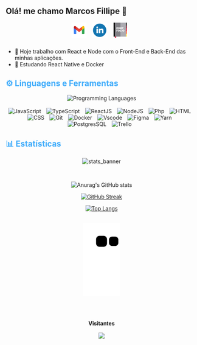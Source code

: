 ## Olá! me chamo Marcos Fillipe 👋


<div align="center">
  
<a href = "mailto:marcosfillipebezerra@gmail.com" target="_blank"><img style="margin: 0 10px 10px 0;" src="./img/gmail.svg" alt="gmail" width="40px"></a>
<a href="https://www.linkedin.com/in/marcos-fillipe-bezerra" target="_blank"><img style="margin: 0 10px 10px 0;" src="./img/linkedin.svg" alt="linkedin" width="40px"></a> 
<a href="https://night-glitter-fd8.notion.site/Marcos-Fillipe-Portfolio-a316c2876b394c948a2badf151c323da" target="_blank"><img style="margin: 0 10px 10px 0;" src="./img/portfolio.svg" alt="linkedin" width="40px"></a> 

</div>

- 🔭 Hoje trabalho com React e Node com o Front-End e Back-End das minhas aplicações. 
- 🌱 Estudando React Native e Docker

##

<h2 style="color: #44AEFB">⚙️ Linguagens e Ferramentas</h2>
<div align="center" style="display:block;">
    <img width="100px" alt="Programming Languages" src="https://user-images.githubusercontent.com/78341798/194531121-47b0119a-ce00-439d-b586-125f86acb098.png"/> 
</div>
<br>

<div align="center">
  
<img  alt="JavaScript" height="50px" style="padding-right:10px;" src="https://cdn.jsdelivr.net/gh/devicons/devicon/icons/javascript/javascript-plain.svg"/>
<img  alt="TypeScript" height="50px" style="padding-right:10px; ;" src="https://cdn.jsdelivr.net/gh/devicons/devicon/icons/typescript/typescript-plain.svg"/>
<img  alt="ReactJS" height="50px" style="padding-right:10px;" src="https://cdn.jsdelivr.net/gh/devicons/devicon/icons/react/react-original.svg" />
<img  alt="NodeJS" height="50px" style="padding-right:10px;" src="https://cdn.jsdelivr.net/gh/devicons/devicon/icons/nodejs/nodejs-original.svg"/>
<img  alt="Php" height="50px" style="padding-right:10px;" src="https://cdn.jsdelivr.net/gh/devicons/devicon/icons/php/php-original.svg"/>
<img  alt="HTML" height="50px" style="padding-right:10px;" src="https://cdn.jsdelivr.net/gh/devicons/devicon/icons/html5/html5-original.svg"/>
<img  alt="CSS" height="50px" style="padding-right:10px;" src="https://cdn.jsdelivr.net/gh/devicons/devicon/icons/css3/css3-original.svg"/>
<img  alt="Git" height="50px" style="padding-right:10px;" src="https://cdn.jsdelivr.net/gh/devicons/devicon/icons/git/git-original.svg"/>
<img  alt="Docker" height="50px" style="padding-right:10px;" src="https://cdn.jsdelivr.net/gh/devicons/devicon/icons/docker/docker-plain-wordmark.svg"/>
<img  alt="Vscode" height="50px" style="padding-right:10px;"src="https://cdn.jsdelivr.net/gh/devicons/devicon/icons/vscode/vscode-original.svg"/>
<img  alt="Figma" height="50px" style="padding-right:10px;" src="https://cdn.jsdelivr.net/gh/devicons/devicon/icons/figma/figma-original.svg"/> 
<img  alt="Yarn" height="50px" style="padding-right:10px;" src="https://cdn.jsdelivr.net/gh/devicons/devicon/icons/yarn/yarn-original.svg"/>
<img  alt="PostgresSQL" height="50px" style="padding-right:10px;" src="https://cdn.jsdelivr.net/gh/devicons/devicon/icons/postgresql/postgresql-plain-wordmark.svg"/> 
<img  alt="Trello" height="50px" style="padding-right:10px;" src="https://cdn.jsdelivr.net/gh/devicons/devicon/icons/trello/trello-plain.svg"/>

</div>

<h2 style="color: #44AEFB">📊 Estatísticas</h2>

<div align="center" height="50%">

![stats_banner](https://user-images.githubusercontent.com/78341798/194534778-d662496c-ae00-4e8d-ae9b-b90912054e7f.gif)

<br>
  
  
</div>

<div align="center">


![Anurag's GitHub stats](https://github-readme-stats.vercel.app/api?username=marcosfillipe&locale=pt-BR&show_icons=true&count_private=true&theme=algolia&border_radius=20)

[![GitHub Streak](https://streak-stats.demolab.com?user=marcosfillipe&count_private=true&theme=algolia&border_radius=20&locale=pt_BR&date_format=j%20M%5B%20Y%5D&fire=EB0404&currStreakNum=CF4A4A&ring=EB7023)](https://git.io/streak-stats)

[![Top Langs](https://github-readme-stats.vercel.app/api/top-langs/?username=marcosfillipe&locale=pt-BR&layout=compact&theme=algolia&border_radius=20)](https://github.com/anuraghazra/github-readme-stats)

</div>



##

<div align="center">

![snake gif](https://github.com/marcosfillipe/marcosfillipe/blob/output/github-contribution-grid-snake.svg)

</div>
  
##

<div align="center">
<br><p align="centre"><b>Visitantes</b></p>  
<p align="center"><img align="center" src="https://profile-counter.glitch.me/{marcosfillipe}/count.svg" /></p> 
<br>
</div>
